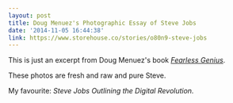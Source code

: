 ```yaml
---
layout: post
title: Doug Menuez's Photographic Essay of Steve Jobs
date: '2014-11-05 16:44:38'
link: https://www.storehouse.co/stories/o80n9-steve-jobs
---
```


This is just an excerpt from Doug Menuez's book [*Fearless Genius*](http://www.fearlessgenius.org/). 

These photos are fresh and raw and pure Steve.

My favourite: *Steve Jobs Outlining the Digital Revolution.*